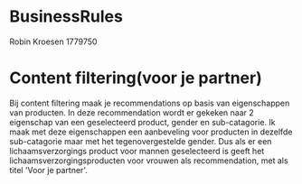 # BusinessRules
Robin Kroesen
1779750

# Content filtering(voor je partner)

Bij content filtering maak je recommendations op basis van eigenschappen van producten.
In deze recommendation wordt er gekeken naar 2 eigenschap van een geselecteerd product, gender en sub-catagorie.
Ik maak met deze eigenschappen een aanbeveling voor producten in dezelfde sub-catagorie maar met het tegenovergestelde gender.
Dus als er een lichaamsverzorgings product voor mannen geselecteerd is geeft het lichaamsverzorgingsproducten voor vrouwen als recommendation, met als titel 'Voor je partner'.
